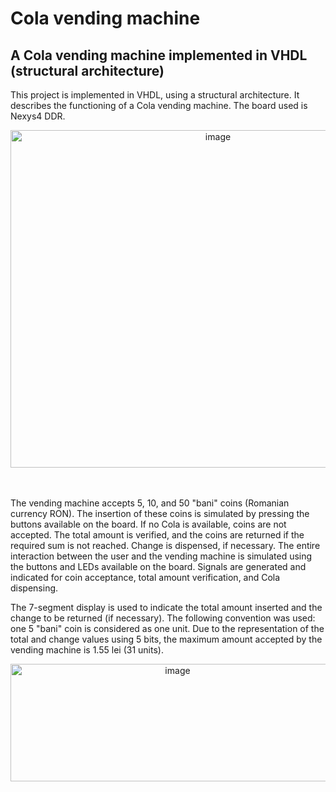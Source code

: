 # Cola vending machine
## A Cola vending machine implemented in VHDL (structural architecture)

This project is implemented in VHDL, using a structural architecture. It describes the functioning of a Cola vending machine. The board used is Nexys4 DDR.<br>

<p align="center">
<img width="648" height="540" alt="image" src="https://github.com/user-attachments/assets/141f96ac-e527-4506-bf91-4c218d62fcbe" /><br><br><br>
</p>




<p>The vending machine accepts 5, 10, and 50 "bani" coins (Romanian currency RON). The insertion of these coins is simulated by pressing the buttons available on the board. If no Cola is available, coins are not accepted. The total amount is verified, and the coins are returned if the required sum is not reached. Change is dispensed, if necessary. The entire interaction between the user and the vending machine is simulated using the buttons and LEDs available on the board. Signals are generated and indicated for coin acceptance, total amount verification, and Cola dispensing. </p>

The 7-segment display is used to indicate the total amount inserted and the change to be returned (if necessary). The following convention was used: one 5 "bani" coin is considered as one unit. Due to the representation of the total and change values using 5 bits, the maximum amount accepted by the vending machine is 1.55 lei (31 units).

<p align="center">
<img width="519" height="188" alt="image" src="https://github.com/user-attachments/assets/0d13e492-b622-430e-8aac-caacb1188829" />
</p>


